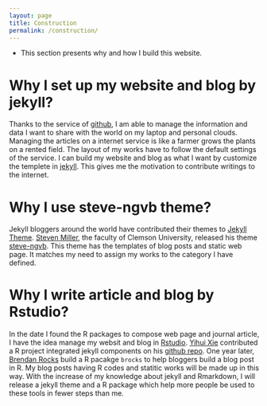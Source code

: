 ```yaml
---
layout: page
title: Construction
permalink: /construction/
---
```


* This section presents why and how I build this website.

# Why I set up my website and blog by jekyll?
Thanks to the service of [github](https://github.com/), I am able to manage the information and data I want to share with the world on my laptop and personal clouds. Managing the articles on a internet service is like a farmer grows the plants on a rented field. The layout of my works have to follow the default settings of the service. I can build my website and blog as what I want by customize the templete in [jekyll](http://jekyllrb.com/). This gives me the motivation to contribute writings to the internet.

# Why I use steve-ngvb theme?
Jekyll bloggers around the world have contributed their themes to [Jekyll Theme](http://jekyllthemes.org/). [Steven Miller](http://svmiller.com/), the faculty of Clemson University, released his theme [steve-ngvb](http://jekyllthemes.org/themes/svm-ngvb/). This theme has the templates of blog posts and static web page. It matches my need to assign my works to the category I have defined. 

# Why I write article and blog by Rstudio?
In the date I found the R packages to compose web page and journal article, I have the idea manage my websit and blog in [Rstudio](https://www.rstudio.com/). [Yihui Xie](http://yihui.name/) contributed a R project integrated jekyll components on his [github repo](https://github.com/yihui/knitr-jekyll). One year later, [Brendan Rocks](https://brendanrocks.com/) build a R pacakge `brocks` to help bloggers build a blog post in R. My blog posts having R codes and statitic works will be made up in this way. With the increase of my knowledge about jekyll and Rmarkdown, I will release a jekyll theme and a R package which help more people be used to these tools in fewer steps than me.
